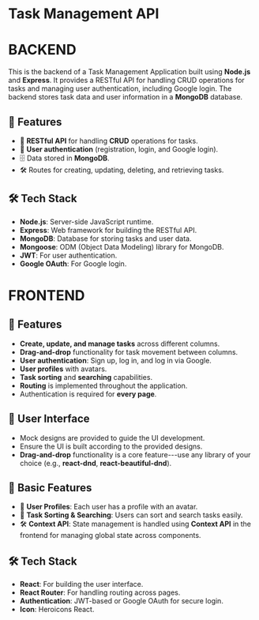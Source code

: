 Task Management API
===================
**BACKEND**
===================
This is the backend of a Task Management Application built using **Node.js** and **Express**. It provides a RESTful API for handling CRUD operations for tasks and managing user authentication, including Google login. The backend stores task data and user information in a **MongoDB** database.

🚀 Features
-----------

-   🔄 **RESTful API** for handling **CRUD** operations for tasks.
-   🔑 **User authentication** (registration, login, and Google login).
-   🗄️ Data stored in **MongoDB**.
-   🛠️ Routes for creating, updating, deleting, and retrieving tasks.

🛠️ Tech Stack
--------------

-   **Node.js**: Server-side JavaScript runtime.
-   **Express**: Web framework for building the RESTful API.
-   **MongoDB**: Database for storing tasks and user data.
-   **Mongoose**: ODM (Object Data Modeling) library for MongoDB.
-   **JWT**: For user authentication.
-   **Google OAuth**: For Google login.


**FRONTEND**
===================

🌟 Features
-----------

-   **Create, update, and manage tasks** across different columns.
-   **Drag-and-drop** functionality for task movement between columns.
-   **User authentication**: Sign up, log in, and log in via Google.
-   **User profiles** with avatars.
-   **Task sorting** and **searching** capabilities.
-   **Routing** is implemented throughout the application.
-   Authentication is required for **every page**.
  

🎨 User Interface
-----------------

-   Mock designs are provided to guide the UI development.
-   Ensure the UI is built according to the provided designs.
-   **Drag-and-drop** functionality is a core feature---use any library of your choice (e.g., **react-dnd**, **react-beautiful-dnd**).

🚀 Basic Features
-----------------

-   🔐 **User Profiles**: Each user has a profile with an avatar.
-   🔄 **Task Sorting & Searching**: Users can sort and search tasks easily.
-   🛠️ **Context API**: State management is handled using **Context API** in the frontend for managing global state across components.

🛠️ Tech Stack
--------------

-   **React**: For building the user interface.
-   **React Router**: For handling routing across pages.
-   **Authentication**: JWT-based or Google OAuth for secure login.
-   **Icon**: Heroicons React.
